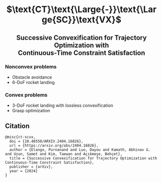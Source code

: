 <h1 align="center"">$\text{CT}\text{\Large{-}}\text{\Large{SC}}\text{VX}$</h1>

<h2 align="center">Successive Convexification for Trajectory Optimization with<br>Continuous-Time Constraint Satisfaction</h1>

### Nonconvex problems
- Obstacle avoidance
- 6-DoF rocket landing

### Convex problems
- 3-DoF rocket landing with lossless convexification
- Grasp optimization

## Citation

```
@misc{ct-scvx,
  doi = {10.48550/ARXIV.2404.16826},
  url = {https://arxiv.org/abs/2404.16826},
  author = {Elango, Purnanand and Luo, Dayou and Kamath, Abhinav G. and Uzun, Samet and Kim, Taewan and Açıkmeşe, Behçet},
  title = {Successive Convexification for Trajectory Optimization with Continuous-Time Constraint Satisfaction},
  publisher = {arXiv},
  year = {2024}
}
```
